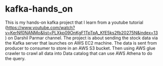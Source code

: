 # kafka-hands_on
This is my hands-on kafka project that I learn from a youtube tutorial (https://www.youtube.com/watch?v=KerNf0NANMo&list=PLXkp09OnKgF1TpTpA_KfE5ks2fb20275N&index=13) on Darshil Parmar channel. The project is about sending the stock data via the Kafka server that launches on AWS EC2 machine. The data is sent from producer to consumer to store in an AWS S3 bucket. Then using AWS glue crawler to crawl all data into Data catalog that can use AWS Athena to do the query.
